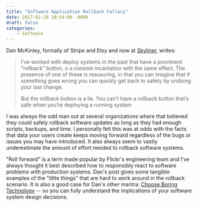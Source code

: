 ```yaml
---
title: "Software Application Rollback Fallacy"
date: 2017-02-28 10:54:00 -0800
draft: false
categories:
    - Software
---
```


Dan McKinley, formally of Stripe and Etsy and now at [Skyliner][], writes:

> I've worked with deploy systems in the past that have a prominent “rollback” button, o
> a console incantation with the same effect. The presence of one of these is reassuring,
> in that you can imagine that if something goes wrong you can quickly get back to safety
> by undoing your last change.
> 
> But the rollback button is a lie. You can’t have a rollback button that’s safe when 
> you’re deploying a running system

I was always the odd man out at several organizations where that believed they could safely rollback software updates as long as they had enough scripts, backups, and time. I personally felt this was at odds with the facts that data your users create keeps moving forward regardless of the bugs or issues you may have introduced. It also always seem to vastly underestimate the amount of effort needed to rollback software systems.

"Roll forward" is a term made popular by Flickr's engineering team and I've always thought it best described how to responsibly react to software problems with production systems. Dan's post gives some tangible examples of the "little things" that are hard to work around in the rollback scenario. It is also a good case for Dan's other mantra: [Choose Boring Technology][2] -- so you can fully understand the implications of your software system design decisions.

[1]: https://blog.skyliner.io/you-cant-have-a-rollback-button-83e914f420d9#.58p134oe9
[Skyliner]: https://www.skyliner.io
[2]: http://mcfunley.com/choose-boring-technology?ref=related
